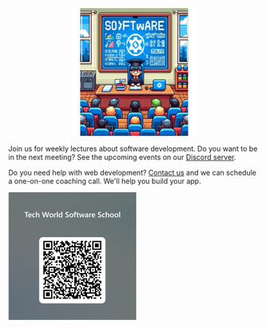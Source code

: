 <div align="center">
  <img src="https://github.com/nbktechworld/.github/raw/main/profile/tw-software-school.jpeg" alt="Image of an instructor and students in a classroom, with the word Software on the panel behind the instructor chair" width="256" />
</div>

Join us for weekly lectures about software development. Do you want to be in the next meeting? See the upcoming events on our [Discord server](https://discord.com/invite/MJwGcwcdae).

Do you need help with web development? [Contact us](https://forms.office.com/Pages/ResponsePage.aspx?id=DQSIkWdsW0yxEjajBLZtrQAAAAAAAAAAAAMAABaTHW5UM1gwT01FRjJZUllMTDBIRDZMWk1KV0xEUi4u) and we can schedule a one-on-one coaching call. We'll help you build your app.

<img src="https://github.com/nbktechworld/.github/raw/main/profile/qr-code-contact-form.png" alt="QRCode for Tech World Software School contact form" width="256" />
